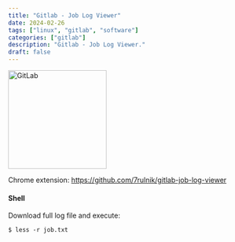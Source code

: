 ```yaml
---
title: "Gitlab - Job Log Viewer"
date: 2024-02-26
tags: ["linux", "gitlab", "software"]
categories: ["gitlab"]
description: "Gitlab - Job Log Viewer."
draft: false
---
```


<img src="https://upload.wikimedia.org/wikipedia/commons/thumb/3/35/GitLab_icon.svg/2127px-GitLab_icon.svg.png" alt="GitLab" width="200" height="200">

Chrome extension: https://github.com/7rulnik/gitlab-job-log-viewer

#### Shell
Download full log file and execute:
```shell
$ less -r job.txt
```
